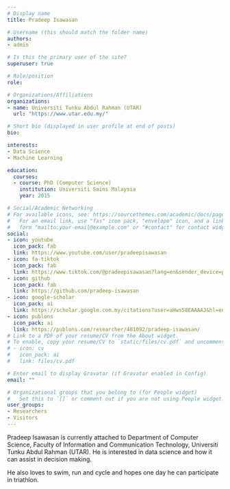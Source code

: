```yaml
---
# Display name
title: Pradeep Isawasan

# Username (this should match the folder name)
authors:
- admin

# Is this the primary user of the site?
superuser: true

# Role/position
role:

# Organizations/Affiliations
organizations:
- name: Universiti Tunku Abdul Rahman (UTAR)
  url: "https://www.utar.edu.my/"

# Short bio (displayed in user profile at end of posts)
bio:

interests:
- Data Science
- Machine Learning

education:
  courses:
  - course: PhD (Computer Science)
    institution: Universiti Sains Malaysia
    year: 2015

# Social/Academic Networking
# For available icons, see: https://sourcethemes.com/academic/docs/page-builder/#icons
#   For an email link, use "fas" icon pack, "envelope" icon, and a link in the
#   form "mailto:your-email@example.com" or "#contact" for contact widget.
social:
- icon: youtube
  icon_pack: fab
  link: https://www.youtube.com/user/pradeepisawasan
- icon: fa-tiktok
  icon_pack: fab
  link: https://www.tiktok.com/@pradeepisawasan?lang=en&sender_device=pc&sender_web_id=6838204141493405190&is_from_webapp=1
- icon: github
  icon_pack: fab
  link: https://github.com/pradeep-isawasan
- icon: google-scholar
  icon_pack: ai
  link: https://scholar.google.com.my/citations?user=aHws58EAAAAJ&hl=en
- icon: publons
  icon_pack: ai
  link: https://publons.com/researcher/481092/pradeep-isawasan/
# Link to a PDF of your resume/CV from the About widget.
# To enable, copy your resume/CV to `static/files/cv.pdf` and uncomment the lines below.
# - icon: cv
#   icon_pack: ai
#   link: files/cv.pdf

# Enter email to display Gravatar (if Gravatar enabled in Config)
email: ""

# Organizational groups that you belong to (for People widget)
#   Set this to `[]` or comment out if you are not using People widget.
user_groups:
- Researchers
- Visitors
---
```


Pradeep Isawasan is currently attached to Department of Computer Science, Faculty of Information and Communication Technology, Universiti Tunku Abdul Rahman (UTAR). He is interested in data science and how it can assist in decision making.

He also loves to swim, run and cycle and hopes one day he can participate in triathlon.
